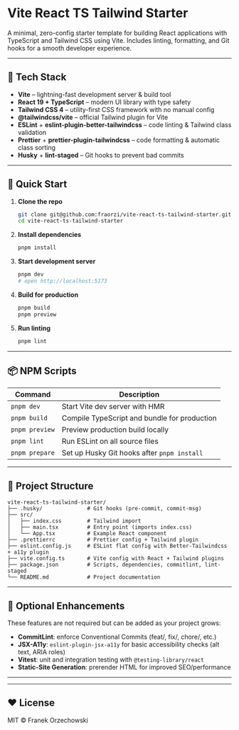 # Vite React TS Tailwind Starter

A minimal, zero-config starter template for building React applications with TypeScript and Tailwind CSS using Vite. Includes linting, formatting, and Git hooks for a smooth developer experience.

---

## 🧰 Tech Stack

- **Vite** – lightning-fast development server & build tool
- **React 19 + TypeScript** – modern UI library with type safety
- **Tailwind CSS 4** – utility-first CSS framework with no manual config
- **@tailwindcss/vite** – official Tailwind plugin for Vite
- **ESLint** + **eslint-plugin-better-tailwindcss** – code linting & Tailwind class validation
- **Prettier** + **prettier-plugin-tailwindcss** – code formatting & automatic class sorting
- **Husky** + **lint-staged** – Git hooks to prevent bad commits

---

## 🚀 Quick Start

1. **Clone the repo**
   ```bash
   git clone git@github.com:fraorzi/vite-react-ts-tailwind-starter.git
   cd vite-react-ts-tailwind-starter
   ```
2. **Install dependencies**
   ```bash
   pnpm install
   ```
3. **Start development server**
   ```bash
   pnpm dev
   # open http://localhost:5173
   ```
4. **Build for production**
   ```bash
   pnpm build
   pnpm preview
   ```
5. **Run linting**
   ```bash
   pnpm lint
   ```

---

## 📦 NPM Scripts

| Command        | Description                                  |
| -------------- | -------------------------------------------- |
| `pnpm dev`     | Start Vite dev server with HMR               |
| `pnpm build`   | Compile TypeScript and bundle for production |
| `pnpm preview` | Preview production build locally             |
| `pnpm lint`    | Run ESLint on all source files               |
| `pnpm prepare` | Set up Husky Git hooks after `pnpm install`  |

---

## 📁 Project Structure

```
vite-react-ts-tailwind-starter/
├── .husky/              # Git hooks (pre-commit, commit-msg)
├── src/
│   ├── index.css        # Tailwind import
│   ├── main.tsx         # Entry point (imports index.css)
│   └── App.tsx          # Example React component
├── .prettierrc          # Prettier config + Tailwind plugin
├── eslint.config.js     # ESLint flat config with Better-Tailwindcss + a11y plugin
├── vite.config.ts       # Vite config with React + Tailwind plugins
├── package.json         # Scripts, dependencies, commitlint, lint-staged
└── README.md            # Project documentation
```

---

## 🔧 Optional Enhancements

These features are not required but can be added as your project grows:

- **CommitLint**: enforce Conventional Commits (feat/, fix/, chore/, etc.)
- **JSX-A11y**: `eslint-plugin-jsx-a11y` for basic accessibility checks (alt text, ARIA roles)
- **Vitest**: unit and integration testing with `@testing-library/react`
- **Static-Site Generation**: prerender HTML for improved SEO/performance

---

---

## ❤️ License

MIT © Franek Orzechowski
